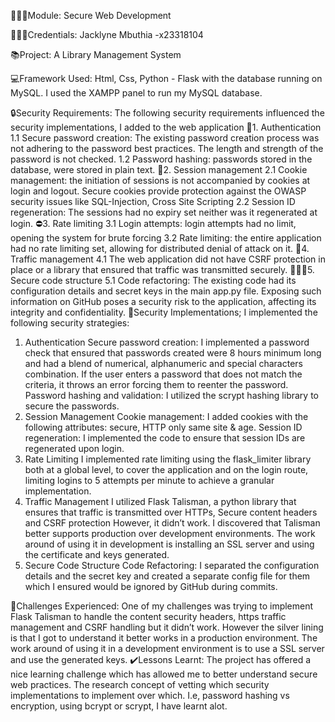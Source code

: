 
👩🏾‍💻Module: Secure Web Development

👩🏾‍🎓Credentials: Jacklyne Mbuthia -x23318104

📚Project: A Library Management System

💻Framework Used: Html, Css, Python - Flask with the database running on MySQL. I used the XAMPP panel to run my MySQL database. 

🔒Security Requirements: The following security requirements influenced the security implementations, I added to the web application
👥1.	Authentication
1.1	Secure password creation: The existing password creation process was not adhering to the password best practices. The length and strength of the password is not checked. 
1.2	Password hashing: passwords stored in the database, were stored in plain text. 
🍪2.	Session management
2.1	Cookie management: the initiation of sessions is not accompanied by cookies at login and logout. Secure cookies provide protection against the OWASP security issues like SQL-Injection, Cross Site Scripting
2.2	Session ID regeneration: The sessions had no expiry set neither was it regenerated at login. 
⛔3.	Rate limiting
3.1	Login attempts: login attempts had no limit, opening the system for brute forcing 
3.2	Rate limiting: the entire application had no rate limiting set, allowing for distributed denial of attack on it. 
🚦4.	Traffic management 
4.1 The web application did not have CSRF protection in place or a library that ensured that traffic was transmitted securely.
👩🏾‍💻5.	Secure code structure
5.1 Code refactoring: The existing code had its configuration details and secret keys in the main app.py file. Exposing such information on GitHub poses a security risk to the application, affecting its integrity and confidentiality.
🔐Security Implementations; I implemented the following security strategies:

1.	Authentication
Secure password creation: I implemented a password check that ensured that passwords created were 8 hours minimum long and had a blend of numerical, alphanumeric and special characters combination. If the user enters a password that does not match the criteria, it throws an error forcing them to reenter the password. 
Password hashing and validation: I utilized the scrypt hashing library to secure the passwords. 
2.	Session Management
Cookie management: I added cookies with the following attributes: secure, HTTP only same site & age. 
Session ID regeneration: I implemented the code to ensure that session IDs are regenerated upon login.
3.	Rate Limiting
I implemented rate limiting using the flask_limiter library both at a global level, to cover the application and on the login route, limiting logins to 5 attempts per minute  to achieve a granular implementation.
4.	Traffic Management
I utilized Flask Talisman,  a python library that ensures that traffic is transmitted over HTTPs, Secure content headers and CSRF protection However,  it didn’t work. I discovered that Talisman better supports production over development environments. The work around of using it in development is installing an SSL server and using the certificate and keys generated. 
5.	Secure Code Structure
Code Refactoring: I separated the configuration details and the secret key and created a separate config file for them which I ensured would be ignored by GitHub during commits. 


👾Challenges Experienced:
One of my challenges was trying to implement Flask Talisman to handle the content security headers, https traffic management and CSRF handling but it didn’t work. However the silver lining is that I got to understand it better works in a production environment. The work around  of using it in a development environment is to use a SSL server and use the generated keys. 
✔️Lessons Learnt: 
The project has offered a nice learning challenge which has allowed me to better understand secure web practices. The research concept of vetting which security implementations to implement over which. I.e, password hashing vs encryption, using bcrypt or scrypt, I have learnt alot. 



